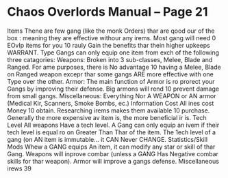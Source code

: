 # Chaos Overlords Manual – Page 21

Items Thene are few gang (like the monk Orders) thar are qood our of the box : meaning they are effective withour any irems. Most gang will need 0 EOvIp items for you 10 rauly Gain the benefits thar thein higher upkeeps WARRANT. Type Gangs can only equip one item from exch of the following three catagories: Weapons: Broken into 3 sub-classes, Melee, Blade and Ranged. For ame purposes, there is No advantage 10 having a Melee, Blade on Ranged weapon excepr thar some gangs ARE more effective with one Type over the other. Armor: The main function of Armor is ro prorect your Gangs by improving their defense. Big armons will rend 10 prevent damage from small gangs. Miscellaneous: Everything Nor A WEAPON or AN armor (Medical Kir, Scanners, Smoke Bombs, ec.) Information Cost All ines cost Money 10 obtain. Researching irems makes them available 10 purchase. Generally the more expensive av item is, the more beneficial ir is. Tech Level All weapons Have a tech level. A Gang can only equip an ivem if their tech level is equal ro on Greater Than Thar of the item. The 1ech level of a gang (on AN item is immutable... it CAN Never CHANGE. Statistics/Skill Mods Whew a GANG equips An item, it can modify any star or skill of thar Gang. Weapons will inprove combar (unless a GANG Has Negative combar skills for thar weapon). Armor will improve a gangs defense. Miscellaneous irews 39
